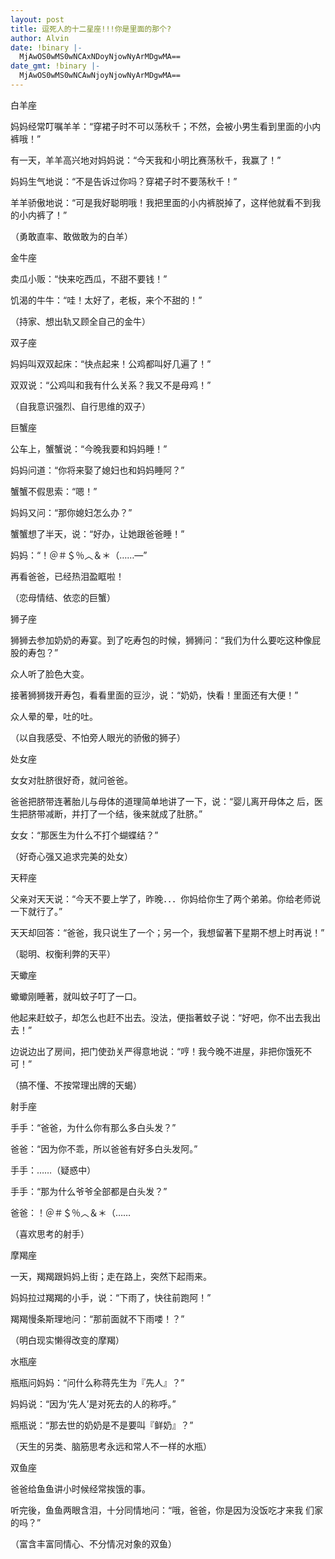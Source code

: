 ```yaml
---
layout: post
title: 逗死人的十二星座!!!你是里面的那个?
author: Alvin
date: !binary |-
  MjAwOS0wMS0wNCAxNDoyNjowNyArMDgwMA==
date_gmt: !binary |-
  MjAwOS0wMS0wNCAwNjoyNjowNyArMDgwMA==
---
```

白羊座 


妈妈经常叮嘱羊羊：“穿裙子时不可以荡秋千；不然，会被小男生看到里面的小内裤哦！” 

有一天，羊羊高兴地对妈妈说：“今天我和小明比赛荡秋千，我赢了！” 

妈妈生气地说：“不是告诉过你吗？穿裙子时不要荡秋千！” 

羊羊骄傲地说：“可是我好聪明哦！我把里面的小内裤脱掉了，这样他就看不到我的小内裤了！” 

（勇敢直率、敢做敢为的白羊） 




金牛座 


卖瓜小贩：“快来吃西瓜，不甜不要钱！” 

饥渴的牛牛：“哇！太好了，老板，来个不甜的！” 

（持家、想出轨又顾全自己的金牛） 




双子座 


妈妈叫双双起床：“快点起来！公鸡都叫好几遍了！” 

双双说：“公鸡叫和我有什么关系？我又不是母鸡！” 

（自我意识强烈、自行思维的双子） 




巨蟹座 


公车上，蟹蟹说：“今晚我要和妈妈睡！” 

妈妈问道：“你将来娶了媳妇也和妈妈睡阿？” 

蟹蟹不假思索：“嗯！” 

妈妈又问：“那你媳妇怎么办？” 

蟹蟹想了半天，说：“好办，让她跟爸爸睡！” 

妈妈：“！＠＃＄％︿＆＊（……&mdash;” 

再看爸爸，已经热泪盈眶啦！ 

（恋母情结、依恋的巨蟹） 




狮子座 


狮狮去参加奶奶的寿宴。到了吃寿包的时候，狮狮问：“我们为什么要吃这种像屁股的寿包？” 

众人听了脸色大变。 

接著狮狮拨开寿包，看看里面的豆沙，说：“奶奶，快看！里面还有大便！” 

众人晕的晕，吐的吐。 

（以自我感受、不怕旁人眼光的骄傲的狮子） 




处女座 


女女对肚脐很好奇，就问爸爸。 

爸爸把脐带连著胎儿与母体的道理简单地讲了一下，说：“婴儿离开母体之 后，医生把脐带减断，并打了一个结，後来就成了肚脐。” 

女女：“那医生为什么不打个蝴蝶结？” 

（好奇心强又追求完美的处女） 




天秤座 


父亲对天天说：“今天不要上学了，昨晚．．．你妈给你生了两个弟弟。你给老师说一下就行了。” 

天天却回答：“爸爸，我只说生了一个；另一个，我想留著下星期不想上时再说！” 

（聪明、权衡利弊的天平） 




天蠍座 


蠍蠍刚睡著，就叫蚊子叮了一口。 

他起来赶蚊子，却怎么也赶不出去。没法，便指著蚊子说：“好吧，你不出去我出去！” 

边说边出了房间，把门使劲关严得意地说：“哼！我今晚不进屋，非把你饿死不可！” 

（搞不懂、不按常理出牌的天蝎） 




射手座 


手手：“爸爸，为什么你有那么多白头发？” 

爸爸：“因为你不乖，所以爸爸有好多白头发阿。” 

手手：……（疑惑中） 

手手：“那为什么爷爷全部都是白头发？” 

爸爸：！＠＃＄％︿＆＊（…… 

（喜欢思考的射手） 




摩羯座 


一天，羯羯跟妈妈上街；走在路上，突然下起雨来。 

妈妈拉过羯羯的小手，说：“下雨了，快往前跑阿！” 

羯羯慢条斯理地问：“那前面就不下雨喽！？” 

（明白现实懒得改变的摩羯） 




水瓶座 


瓶瓶问妈妈：“问什么称蒋先生为『先人』？” 

妈妈说：“因为&lsquo;先人&rsquo;是对死去的人的称呼。” 

瓶瓶说：“那去世的奶奶是不是要叫『鲜奶』？” 

（天生的另类、脑筋思考永远和常人不一样的水瓶） 




双鱼座 


爸爸给鱼鱼讲小时候经常挨饿的事。 

听完後，鱼鱼两眼含泪，十分同情地问：“哦，爸爸，你是因为没饭吃才来我 们家的吗？” 

（富含丰富同情心、不分情况对象的双鱼）
